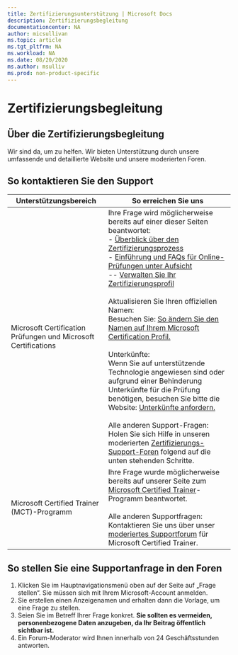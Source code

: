 ```yaml
---
title: Zertifizierungsunterstützung | Microsoft Docs
description: Zertifizierungsbegleitung
documentationcenter: NA
author: micsullivan
ms.topic: article
ms.tgt_pltfrm: NA
ms.workload: NA
ms.date: 08/20/2020
ms.author: msulliv
ms.prod: non-product-specific
---
```

# Zertifizierungsbegleitung

## Über die Zertifizierungsbegleitung

Wir sind da, um zu helfen. Wir bieten Unterstützung durch unsere umfassende und detaillierte Website und unsere moderierten Foren.

## So kontaktieren Sie den Support

| Unterstützungsbereich | So erreichen Sie uns |
| ------------- | --- |
| Microsoft Certification Prüfungen und Microsoft Certifications | Ihre Frage wird möglicherweise bereits auf einer dieser Seiten beantwortet:<br/> - [Überblick über den Zertifizierungsprozess](/learn/certifications/certification-process-overview)<br/>- [Einführung und FAQs  für Online-Prüfungen unter Aufsicht](/learn/certifications/online-exams-intro) <br/>-- [Verwalten Sie Ihr Zertifizierungsprofil](/learn/certifications/manage-certification-profile)<br/><br/>Aktualisieren Sie Ihren offiziellen Namen:<br/>Besuchen Sie: [So ändern Sie den Namen auf Ihrem Microsoft Certification Profil.](/learn/certifications/manage-certification-profile#how-to-change-the-name-on-your-microsoft-certification-profile)<br/><br/>Unterkünfte:<br/>Wenn Sie auf unterstützende Technologie angewiesen sind oder aufgrund einer Behinderung Unterkünfte für die Prüfung benötigen, besuchen Sie bitte die Website: [Unterkünfte anfordern.](/learn/certifications/request-accommodations)<br/><br/>Alle anderen Support-Fragen:<br/>Holen Sie sich Hilfe in unseren moderierten [Zertifizierungs-Support-Foren](https://aka.ms/MCPForum) folgend auf die unten stehenden Schritte. |
| Microsoft Certified Trainer (MCT)-Programm | Ihre Frage wurde möglicherweise bereits auf unserer Seite zum [Microsoft Certified Trainer](/learn/certifications/mct-certification)-Programm beantwortet.<br/><br/>Alle anderen Supportfragen:<br/> Kontaktieren Sie uns über unser [moderiertes Supportforum](https://trainingsupport.microsoft.com/en-us/tcmct/forum?sort=LastReplyDate&dir=Desc&tab=All&status=all&mod=&modAge=&advFil=&postedAfter=&postedBefore=&threadType=All&isFilterExpanded=false&page=1) für Microsoft Certified Trainer. |

## So stellen Sie eine Supportanfrage in den Foren

1. Klicken Sie im Hauptnavigationsmenü oben auf der Seite auf „Frage stellen“. Sie müssen sich mit Ihrem Microsoft-Account anmelden.
2. Sie erstellen einen Anzeigenamen und erhalten dann die Vorlage, um eine Frage zu stellen.
3. Seien Sie im Betreff Ihrer Frage konkret. **Sie sollten es vermeiden, personenbezogene Daten anzugeben, da Ihr Beitrag öffentlich sichtbar ist.**
4. Ein Forum-Moderator wird Ihnen innerhalb von 24 Geschäftsstunden antworten.